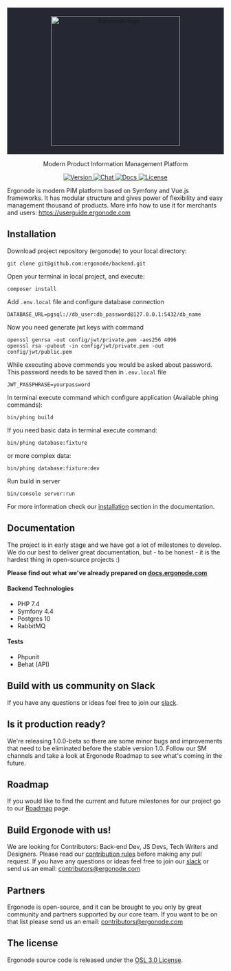 <p align="center" style="padding: 20px; background: #252832">
  <a href="https://ergonode.com" rel="noopener noreferrer">
    <img width="300" src="https://ergonode.com/img/logo.svg" alt="Egronode logo">
  </a>
</p>
<p align="center">Modern Product Information Management Platform</p>

<p align="center">
  <a href="https://ergonode.com" target="_blank">
    <img src="https://img.shields.io/badge/version-1.0.0--beta.5-4c9aff.svg" alt="Version">
  </a>
  <a href="https://join.slack.com/t/ergonode-community/shared_invite/zt-ibppxnyc-4Ykac1Gh64Qkk5SWy3sg3w">
     <img src="https://img.shields.io/badge/chat-on%20slack-e51670.svg" alt="Chat">
  </a>
  <a href="https://docs.ergonode.com" target="_blank">
    <img src="https://img.shields.io/badge/docs-read-ffc108.svg" alt="Docs">
  </a>
  <a href="https://github.com/ergonode/backend/blob/master/LICENSE.txt" target="_blank">
    <img src="https://img.shields.io/github/license/ergonode/backend.svg" alt="License">
  </a>
</p>

Ergonode is modern PIM platform based on Symfony and Vue.js frameworks. It has modular structure and gives power of flexibility and easy management thousand of products. More info how to use it for merchants and users: https://userguide.ergonode.com

## Installation

Download project repository (ergonode) to your local directory:
```
git clone git@github.com:ergonode/backend.git
```
Open your terminal in local project, and execute:
```
composer install
``` 
Add `.env.local` file and configure database connection
```
DATABASE_URL=pgsql://db_user:db_password@127.0.0.1:5432/db_name
```

Now you need generate jwt keys with command
```
openssl genrsa -out config/jwt/private.pem -aes256 4096
openssl rsa -pubout -in config/jwt/private.pem -out config/jwt/public.pem
```

While executing above commends you would be asked about password. This password needs to be saved then in `.env.local` file 
```
JWT_PASSPHRASE=yourpassword
```

In terminal execute command which configure application (Available phing commands):
```
bin/phing build
```

If you need basic data in terminal execute command:
```
bin/phing database:fixture
```
or more complex data:
```
bin/phing database:fixture:dev
```

Run build in server
```
bin/console server:run
```

For more information check our [installation][installation] section in the documentation.

## Documentation

The project is in early stage and we have got a lot of milestones to develop.  We do our best to deliver great documentation, but - to be honest -  it is the hardest thing in open-source projects :)

**Please find out what we've already prepared on [docs.ergonode.com][docs]**

#### Backend Technologies

- PHP 7.4
- Symfony 4.4
- Postgres 10
- RabbitMQ

#### Tests

- Phpunit
- Behat (API) 

## Build with us community on Slack

If you have any questions or ideas feel free to join our [slack][slack].

## Is it production ready?
We're releasing 1.0.0-beta so there are some minor bugs and improvements that need to be eliminated before the stable version 1.0. Follow our SM channels and take a look at Ergonode Roadmap to see what's coming in the future. 

## Roadmap

If you would like to find the current and future milestones for our project go to our [Roadmap][roadmap] page.
 

## Build Ergonode with us!

We are looking for Contributors: Back-end Dev, JS Devs, Tech Writers and Designers. Please read our [contribution rules][contribut] before making any pull request. If you have any questions or ideas feel free to join our [slack][slack] or send us an email: contributors@ergonode.com

## Partners

Ergonode is open-source, and it can be brought to you only by great community and partners supported by our core team. If you want to be on that list please send us an email: contributors@ergonode.com

## The license

Ergonode source code is released under the [OSL 3.0 License][license].

[slack]: https://join.slack.com/t/ergonode-community/shared_invite/zt-ibppxnyc-4Ykac1Gh64Qkk5SWy3sg3w
[contribut]: http://docs.ergonode.com/#/community/contribution
[license]: ./LICENSE.txt
[roadmap]: https://trello.com/b/DSWyaTlL/ergonode-product-roadmap
[docs]: https://docs.ergonode.com
[installation]: https://docs.ergonode.com/#/installation
[ddd]: https://en.wikipedia.org/wiki/Domain-driven_design
[cqrs]: https://en.wikipedia.org/wiki/Command%E2%80%93query_separation
[es]: https://dev.to/barryosull/event-sourcing-what-it-is-and-why-its-awesome
[frontend]: https://github.com/ergonode/frontend
[docker]: https://github.com/ergonode/docker
